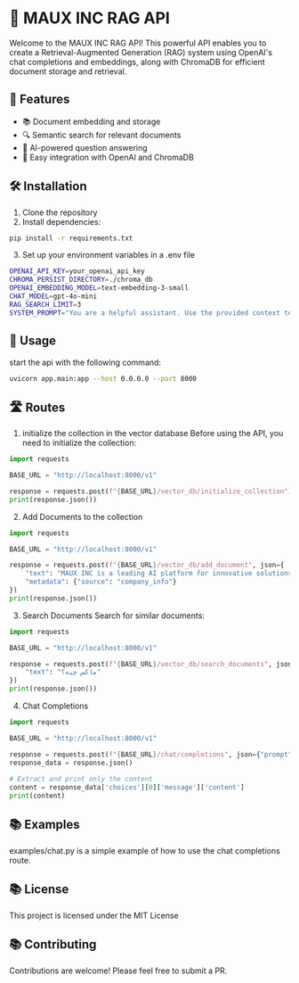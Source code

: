 # 🚀 MAUX INC RAG API

Welcome to the MAUX INC RAG API! This powerful API enables you to create a Retrieval-Augmented Generation (RAG) system using OpenAI's chat completions and embeddings, along with ChromaDB for efficient document storage and retrieval.

## 🌟 Features

- 📚 Document embedding and storage
- 🔍 Semantic search for relevant documents
- 🤖 AI-powered question answering
- 🔗 Easy integration with OpenAI and ChromaDB

## 🛠️ Installation

1. Clone the repository
2. Install dependencies:
```bash
pip install -r requirements.txt 
```

3. Set up your environment variables in a .env file
```bash
OPENAI_API_KEY=your_openai_api_key
CHROMA_PERSIST_DIRECTORY=./chroma_db
OPENAI_EMBEDDING_MODEL=text-embedding-3-small
CHAT_MODEL=gpt-4o-mini
RAG_SEARCH_LIMIT=3
SYSTEM_PROMPT="You are a helpful assistant. Use the provided context to answer the user's question. If the context is not relevant, just say 'I don't know'"
```

## 🚀 Usage

start the api with the following command:
```bash
uvicorn app.main:app --host 0.0.0.0 --port 8000
```

## 🛣️ Routes

1. initialize the collection in the vector database
Before using the API, you need to initialize the collection:

```python 
import requests

BASE_URL = "http://localhost:8000/v1"

response = requests.post(f"{BASE_URL}/vector_db/initialize_collection")
print(response.json())
```
2. Add Documents to the collection

```python 
import requests

BASE_URL = "http://localhost:8000/v1"

response = requests.post(f"{BASE_URL}/vector_db/add_document", json={
    "text": "MAUX INC is a leading AI platform for innovative solutions.",
    "metadata": {"source": "company_info"}
})
print(response.json())
```

3. Search Documents
Search for similar documents:
```python 
import requests

BASE_URL = "http://localhost:8000/v1"

response = requests.post(f"{BASE_URL}/vector_db/search_documents", json={
    "text": "ماکس چیه؟"
})
print(response.json())
```

4. Chat Completions

```python 
import requests

BASE_URL = "http://localhost:8000/v1"

response = requests.post(f"{BASE_URL}/chat/completions", json={"prompt": "ماکس چیه؟"})
response_data = response.json()
    
# Extract and print only the content
content = response_data['choices'][0]['message']['content']
print(content)
```

## 📚 Examples

examples/chat.py is a simple example of how to use the chat completions route.


## 📚 License

This project is licensed under the MIT License

## 📚 Contributing

Contributions are welcome! Please feel free to submit a PR.